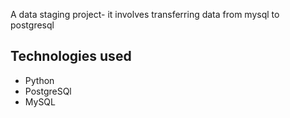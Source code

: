 A data staging project- it involves transferring data from mysql to postgresql

## Technologies used
* Python
* PostgreSQl
* MySQL
